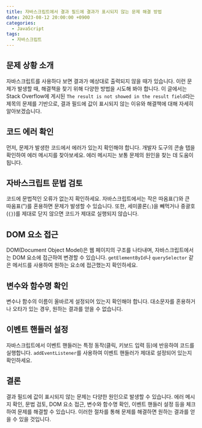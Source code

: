 ```yaml
---
title: 자바스크립트에서 결과 필드에 결과가 표시되지 않는 문제 해결 방법
date: 2023-08-12 20:00:00 +0900
categories:
  - JavaScript
tags:
  - 자바스크립트
---
```


## 문제 상황 소개

자바스크립트를 사용하다 보면 결과가 예상대로 출력되지 않을 때가 있습니다. 이런 문제가 발생할 때, 해결책을 찾기 위해 다양한 방법을 시도해 봐야 합니다. 이 글에서는 Stack Overflow에 게시된 `The result is not showed in the result field`라는 제목의 문제를 기반으로, 결과 필드에 값이 표시되지 않는 이유와 해결책에 대해 자세히 알아보겠습니다.

## 코드 에러 확인

먼저, 문제가 발생한 코드에서 에러가 있는지 확인해야 합니다. 개발자 도구의 콘솔 탭을 확인하여 에러 메시지를 찾아보세요. 에러 메시지는 보통 문제의 원인을 찾는 데 도움이 됩니다.

## 자바스크립트 문법 검토

코드에 문법적인 오류가 없는지 확인하세요. 자바스크립트에서는 작은 따옴표(')와 큰 따옴표(")를 혼용하면 문제가 발생할 수 있습니다. 또한, 세미콜론(`;`)을 빼먹거나 중괄호(`{}`)를 제대로 닫지 않으면 코드가 제대로 실행되지 않습니다.

## DOM 요소 접근

DOM(Document Object Model)은 웹 페이지의 구조를 나타내며, 자바스크립트에서는 DOM 요소에 접근하여 변경할 수 있습니다. `getElementById`나 `querySelector` 같은 메서드를 사용하여 원하는 요소에 접근했는지 확인하세요.

## 변수와 함수명 확인

변수나 함수의 이름이 올바르게 설정되어 있는지 확인해야 합니다. 대소문자를 혼용하거나 오타가 있는 경우, 원하는 결과를 얻을 수 없습니다.

## 이벤트 핸들러 설정

자바스크립트에서 이벤트 핸들러는 특정 동작(클릭, 키보드 입력 등)에 반응하여 코드를 실행합니다. `addEventListener`를 사용하여 이벤트 핸들러가 제대로 설정되어 있는지 확인하세요.

## 결론

결과 필드에 값이 표시되지 않는 문제는 다양한 원인으로 발생할 수 있습니다. 에러 메시지 확인, 문법 검토, DOM 요소 접근, 변수와 함수명 확인, 이벤트 핸들러 설정 등을 체크하여 문제를 해결할 수 있습니다. 이러한 절차를 통해 문제를 해결하면 원하는 결과를 얻을 수 있을 것입니다.